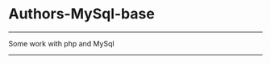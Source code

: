# Authors-MySql-base  
____________________
Some work with php and MySql
____________________________
